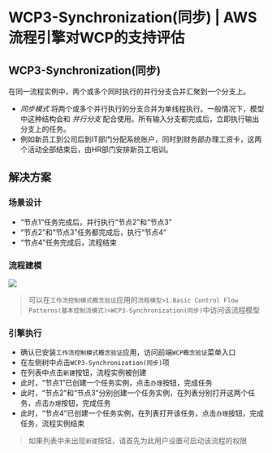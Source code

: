 # WCP3-Synchronization(同步) | AWS 流程引擎对WCP的支持评估

## WCP3-Synchronization(同步)

在同一流程实例中，两个或多个同时执行的并行分支合并汇聚到一个分支上。

  * _同步模式_ 将两个或多个并行执行的分支合并为单线程执行。一般情况下，模型中这种结构会和 _并行分支_ 配合使用。所有输入分支都完成后，立即执行输出分支上的任务。
  * 例如新员工到公司后到IT部门分配系统账户，同时到财务部办理工资卡，这两个活动全部结束后，由HR部门安排新员工培训。

## 解决方案

### 场景设计

  * “节点1”任务完成后，并行执行“节点2”和“节点3”
  * “节点2”和“节点3”任务都完成后，执行“节点4”
  * “节点4”任务完成后，流程结束

### 流程建模

![](https://docs.awspaas.com/reference-guide/aws-paas-wcp-reference-guide/part1/wcp3-process-model.png)

> 可以在`工作流控制模式概念验证`应用的`流程模型>1.Basic Control Flow Patterns(基本控制流模式)>WCP3-Synchronization(同步)`中访问该流程模型

### 引擎执行

  * 确认已安装`工作流控制模式概念验证`应用，访问前端`WCP概念验证`菜单入口
  * 在左侧树中点击`WCP3-Synchronization(同步)`项
  * 在列表中点击`新建`按钮，流程实例被创建
  * 此时，“节点1”已创建一个任务实例，点击`办理`按钮，完成任务
  * 此时，“节点2”和“节点3”分别创建一个任务实例，在列表分别打开这两个任务，点击`办理`按钮，完成任务
  * 此时，“节点4”已创建一个任务实例，在列表打开该任务，点击`办理`按钮，完成任务，流程实例结束

> 如果列表中未出现`新建`按钮，请首先为此用户设置可启动该流程的权限